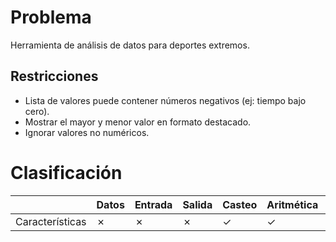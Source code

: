 # Problema

Herramienta de análisis de datos para deportes extremos.

## Restricciones

- Lista de valores puede contener números negativos (ej: tiempo bajo cero).
- Mostrar el mayor y menor valor en formato destacado.
- Ignorar valores no numéricos.

# Clasificación
|  | Datos | Entrada | Salida | Casteo | Aritmética | Relacionales | Lógicos | Condicionales | Ciclo | Matrices | Funciones |
|----------|-------|---------|--------|--------|------------|--------------|---------|---------------|-------|----------|-------------|
| Características | ✗ | ✗ | ✗ | ✓ | ✓ | ✗ | ✗ | ✗ | ✗ | ✗ | ✗ |
